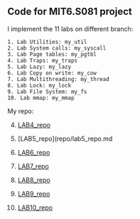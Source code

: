 ## Code for MIT6.S081 project

I implement the 11 labs on different branch:

	1. Lab Utilities: my_util
	2. Lab System calls: my_syscall
	3. Lab Page tables: my_pgtbl
	4. Lab Traps: my_traps
	5. Lab Lazy: my_lazy
	6. Lab Copy on write: my_cow
	7. Lab Multithreading: my_thread
	8. Lab Lock: my_lock
	9. Lab File System: my_fs
	10. Lab mmap: my_mmap


My repo:

4. [LAB4_repo](repo/lab4_repo.md)

5. [LAB5_repo](repo/lab5_repo.md

6. [LAB6_repo](repo/lab6_repo.md)

7. [LAB7_repo](repo/lab7_repo.md)

8. [LAB8_repo](repo/lab8_repo.md)

9. [LAB9_repo](repo/lab9_repo.md)

10. [LAB10_repo](repo/lab10_repo.md)